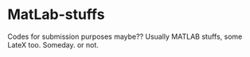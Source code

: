 # MatLab-stuffs
Codes for submission purposes maybe??
Usually MATLAB stuffs, some LateX too. Someday. or not.
